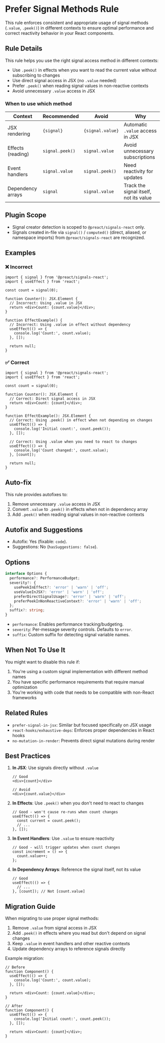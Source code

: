 # Prefer Signal Methods Rule

This rule enforces consistent and appropriate usage of signal methods (`.value`, `.peek()`) in different contexts to ensure optimal performance and correct reactivity behavior in your React components.

## Rule Details

This rule helps you use the right signal access method in different contexts:

- Use `.peek()` in effects when you want to read the current value without subscribing to changes
- Use direct signal access in JSX (no `.value` needed)
- Prefer `.peek()` when reading signal values in non-reactive contexts
- Avoid unnecessary `.value` access in JSX

### When to use which method

| Context | Recommended | Avoid | Why |
|---------|-------------|-------|-----|
| JSX rendering | `{signal}` | `{signal.value}` | Automatic `.value` access in JSX |
| Effects (reading) | `signal.peek()` | `signal.value` | Avoid unnecessary subscriptions |
| Event handlers | `signal.value` | `signal.peek()` | Need reactivity for updates |
| Dependency arrays | `signal` | `signal.value` | Track the signal itself, not its value |

## Plugin Scope

- Signal creator detection is scoped to `@preact/signals-react` only.
- Signals created in-file via `signal()` / `computed()` (direct, aliased, or namespace imports) from `@preact/signals-react` are recognized.

## Examples

### ❌ Incorrect

```tsx
import { signal } from '@preact/signals-react';
import { useEffect } from 'react';

const count = signal(0);

function Counter(): JSX.Element {
  // Incorrect: Using .value in JSX
  return <div>Count: {count.value}</div>;
}

function EffectExample() {
  // Incorrect: Using .value in effect without dependency
  useEffect(() => {
    console.log('Count:', count.value);
  }, []);
  
  return null;
}
```

### ✅ Correct

```tsx
import { signal } from '@preact/signals-react';
import { useEffect } from 'react';

const count = signal(0);

function Counter(): JSX.Element {
  // Correct: Direct signal access in JSX
  return <div>Count: {count}</div>;
}

function EffectExample(): JSX.Element {
  // Correct: Using .peek() in effect when not depending on changes
  useEffect(() => {
    console.log('Initial count:', count.peek());
  }, []);
  
  // Correct: Using .value when you need to react to changes
  useEffect(() => {
    console.log('Count changed:', count.value);
  }, [count]);
  
  return null;
}
```

## Auto-fix

This rule provides autofixes to:

1. Remove unnecessary `.value` access in JSX
2. Convert `.value` to `.peek()` in effects when not in dependency array
3. Add `.peek()` when reading signal values in non-reactive contexts

## Autofix and Suggestions

- Autofix: Yes (fixable: `code`).
- Suggestions: No (`hasSuggestions: false`).

## Options

```ts
interface Options {
  performance?: PerformanceBudget;
  severity?: {
    usePeekInEffect?: 'error' | 'warn' | 'off';
    useValueInJSX?: 'error' | 'warn' | 'off';
    preferDirectSignalUsage?: 'error' | 'warn' | 'off';
    preferPeekInNonReactiveContext?: 'error' | 'warn' | 'off';
  };
  suffix?: string;
}
```

- `performance`: Enables performance tracking/budgeting.
- `severity`: Per-message severity controls. Defaults to `error`.
- `suffix`: Custom suffix for detecting signal variable names.

## When Not To Use It

You might want to disable this rule if:

1. You're using a custom signal implementation with different method names
2. You have specific performance requirements that require manual optimization
3. You're working with code that needs to be compatible with non-React frameworks

## Related Rules

- `prefer-signal-in-jsx`: Similar but focused specifically on JSX usage
- `react-hooks/exhaustive-deps`: Enforces proper dependencies in React hooks
- `no-mutation-in-render`: Prevents direct signal mutations during render

## Best Practices

1. **In JSX**: Use signals directly without `.value`

   ```tsx
   // Good
   <div>{count}</div>
   
   // Avoid
   <div>{count.value}</div>
   ```

2. **In Effects**: Use `.peek()` when you don't need to react to changes

   ```tsx
   // Good - won't cause re-runs when count changes
   useEffect(() => {
     const current = count.peek();
     // ...
   }, []);
   ```

3. **In Event Handlers**: Use `.value` to ensure reactivity

   ```tsx
   // Good - will trigger updates when count changes
   const increment = () => {
     count.value++;
   };
   ```

4. **In Dependency Arrays**: Reference the signal itself, not its value

   ```tsx
   // Good
   useEffect(() => {
     // ...
   }, [count]); // Not [count.value]
   ```

## Migration Guide

When migrating to use proper signal methods:

1. Remove `.value` from signal access in JSX
2. Add `.peek()` in effects where you read but don't depend on signal changes
3. Keep `.value` in event handlers and other reactive contexts
4. Update dependency arrays to reference signals directly

Example migration:

```tsx
// Before
function Component() {
  useEffect(() => {
    console.log('Count:', count.value);
  }, []);
  
  return <div>Count: {count.value}</div>;
}

// After
function Component() {
  useEffect(() => {
    console.log('Initial count:', count.peek());
  }, []);
  
  return <div>Count: {count}</div>;
}
```
